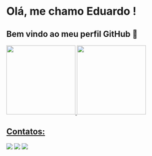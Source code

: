 # Olá, me chamo Eduardo ! 
## Bem vindo ao meu perfil GitHub 👋


<div>
<a href="https://github.com/edukaiser">
<img loading="lazy" height="180em" src="https://github-readme-stats.vercel.app/api/top-langs/?username=edukaiser&layout=compact&langs_count=7&theme=dracula"/>
<img loading="lazy" height="180em" src="https://github-readme-stats.vercel.app/api?username=edukaiser&show_icons=true&theme=dracula&include_all_commits=true&count_private=true"/>
</div>

##

## Contatos:
<div>
<a href="https://instagram.com/edukaiser_" target="_blank"><img loading="lazy" src="https://img.shields.io/badge/-Instagram-%23E4405F?style=for-the-badge&logo=instagram&logoColor=white" target="_blank"></a>
<a href = "eduardokaiser268@gmail.com"><img loading="lazy" src="https://img.shields.io/badge/Gmail-D14836?style=for-the-badge&logo=gmail&logoColor=white" target="_blank"></a>
<a href="https://www.linkedin.com/in/eduardomarafigokaiser" target="_blank"><img loading="lazy" src="https://img.shields.io/badge/-LinkedIn-%230077B5?style=for-the-badge&logo=linkedin&logoColor=white" target="_blank"></a>   
</div>



